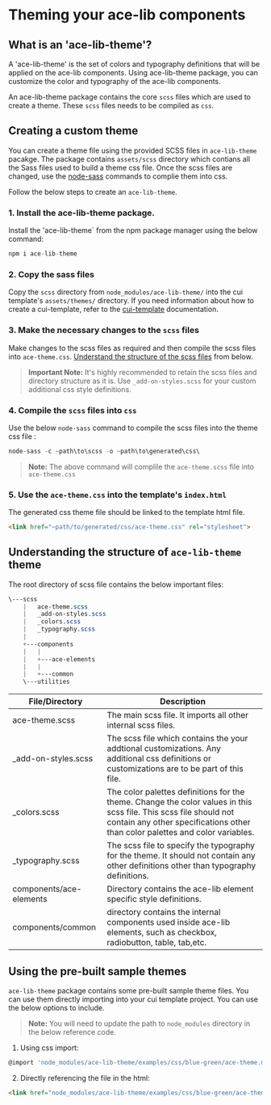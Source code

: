 # Theming your ace-lib components
## What is an 'ace-lib-theme'?
A 'ace-lib-theme' is the set of colors and typography definitions that will be applied on the ace-lib components. Using ace-lib-theme package, you can customize the color and typography of the ace-lib components. 

An ace-lib-theme package contains the core `scss` files which are used to create a theme. These `scss` files needs to be compiled as `css`.


## Creating a custom theme
You can create a theme file using the provided SCSS files in `ace-lib-theme` pacakge. The package contains `assets/scss` directory which contians all the Sass files used to build a theme css file. Once the scss files are changed, use the [node-sass](https://www.npmjs.com/package/node-sass) commands to complie them into css. 

Follow the below steps to create an `ace-lib-theme`.

### 1. Install the ace-lib-theme package.

Install the 'ace-lib-theme` from the npm package manager using the below command:

```javascript
npm i ace-lib-theme
```

### 2. Copy the sass files 

Copy the `scss` directory from `node_modules/ace-lib-theme/` into the cui template's `assets/themes/` directory. If you need information about how to create a cui-template, refer to the [cui-template](https://github.com/agileapps-dev-com/agileapps-cui) documentation.

### 3. Make the necessary changes to the `scss` files

Make changes to the scss files as required and then compile the scss files into `ace-theme.css`. [Understand the structure of the scss files](#understanding-the-structure-of-ace-lib-theme-theme) from below.

>**Important Note:** It's highly recommended to retain the scss files and directory structure as it is. Use `_add-on-styles.scss` for your custom additional css style definitions.



### 4. Compile the `scss` files into `css`
Use the below `node-sass` command to compile the scss files into the theme css file :

```javascript
node-sass -c ~path\to\scss -o ~path\to\generated\css\
```
> **Note:** The above command will complile the `ace-theme.scss` file into `ace-theme.css`

### 5. Use the `ace-theme.css` into the template's `index.html`
The generated css theme file should be linked to the template html file.

```html
<link href="~path/to/generated/css/ace-theme.css" rel="stylesheet">
```

## Understanding the structure of `ace-lib-theme` theme
The root directory of scss file contains the below important files:

```scss
\---scss
    |   ace-theme.scss
    |   _add-on-styles.scss
    |   _colors.scss
    |   _typography.scss
    |   
    +---components
    |   |   
    |   +---ace-elements
    |   |           
    |   +---common               
    \---utilities
```

| File/Directory | Description |
| -------------- |------------ |
| ace-theme.scss    | The main scss file. It imports all other internal scss files. |
| _add-on-styles.scss    | The scss file which contains the your addtional customizations. Any additional css definitions or customizations are to be part of this file. |
| _colors.scss   | The color palettes definitions for the theme. Change the color values in this scss file. This scss file should not contain any other specifications other than color palettes and color variables. |
| _typography.scss    | The scss file to specify the typography for the theme. It should not contain any other definitions other than typography definitions. |
| components/ace-elements  | Directory contains the ace-lib element specific style definitions. |
| components/common  | directory contains the internal components used inside ace-lib elements, such as checkbox, radiobutton, table, tab,etc. |

## Using the pre-built sample themes
`ace-lib-theme` package contains some pre-built sample theme files. You can use them directly importing into your cui template project. You can use the below options to include. 

>**Note:** You will need to update the path to `node_modules` directory in the below reference code.

1. Using css import:
```javascript
@import 'node_modules/ace-lib-theme/examples/css/blue-green/ace-theme.min.css' ;
```
2. Directly referencing the file in the html:
```html
<link href="node_modules/ace-lib-theme/examples/css/blue-green/ace-theme.min.css" rel="stylesheet">
```